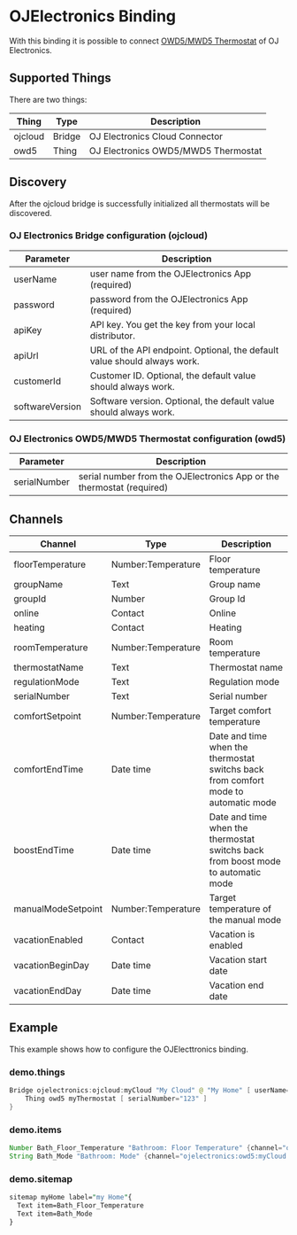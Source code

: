 # OJElectronics Binding

With this binding it is possible to connect [OWD5/MWD5 Thermostat](https://ojelectronics.com/floorheating/products/wifi-thermostat-owd5/) of OJ Electronics.

## Supported Things

There are two things:

|  Thing  |  Type  |             Description             |
|---------|--------|-------------------------------------|
| ojcloud | Bridge | OJ Electronics Cloud Connector      |
| owd5    | Thing  | OJ Electronics OWD5/MWD5 Thermostat |

## Discovery

After the ojcloud bridge is successfully initialized all thermostats will be discovered.

### OJ Electronics Bridge configuration (ojcloud)

|    Parameter    |                               Description                                |
|-----------------|--------------------------------------------------------------------------|
| userName        | user name from the OJElectronics App (required)                          |
| password        | password from the OJElectronics App (required)                           |
| apiKey          | API key. You get the key from your local distributor.                    |
| apiUrl          | URL of the API endpoint. Optional, the default value should always work. |
| customerId      | Customer ID. Optional, the default value should always work.             |
| softwareVersion | Software version. Optional, the default value should always work.        |

### OJ Electronics OWD5/MWD5 Thermostat configuration (owd5)

|  Parameter   |                              Description                              |
|--------------|-----------------------------------------------------------------------|
| serialNumber | serial number from the OJElectronics App or the thermostat (required) |

## Channels

|      Channel       |        Type        |                                    Description                                     |
|--------------------|--------------------|------------------------------------------------------------------------------------|
| floorTemperature   | Number:Temperature | Floor temperature                                                                  |
| groupName          | Text               | Group name                                                                         |
| groupId            | Number             | Group Id                                                                           |
| online             | Contact            | Online                                                                             |
| heating            | Contact            | Heating                                                                            |
| roomTemperature    | Number:Temperature | Room temperature                                                                   |
| thermostatName     | Text               | Thermostat name                                                                    |
| regulationMode     | Text               | Regulation mode                                                                    |
| serialNumber       | Text               | Serial number                                                                      |
| comfortSetpoint    | Number:Temperature | Target comfort temperature                                                         |
| comfortEndTime     | Date time          | Date and time when the thermostat switchs back from comfort mode to automatic mode |
| boostEndTime       | Date time          | Date and time when the thermostat switchs back from boost mode to automatic mode   |
| manualModeSetpoint | Number:Temperature | Target temperature of the manual mode                                              |
| vacationEnabled    | Contact            | Vacation is enabled                                                                |
| vacationBeginDay   | Date time          | Vacation start date                                                                |
| vacationEndDay     | Date time          | Vacation end date                                                                  |

## Example

This example shows how to configure the OJElecttronics binding.

### demo.things

```java
Bridge ojelectronics:ojcloud:myCloud "My Cloud" @ "My Home" [ userName="MyUserName", password="MyPassword", apiKey="The Key" ] {
    Thing owd5 myThermostat [ serialNumber="123" ]
}
```

### demo.items

```java
Number Bath_Floor_Temperature "Bathroom: Floor Temperature" {channel="ojelectronics:owd5:myCloud:myThermostat:floorTemperature"}
String Bath_Mode "Bathroom: Mode" {channel="ojelectronics:owd5:myCloud:myThermostat:regulationMode"}
```

### demo.sitemap

```perl
sitemap myHome label="my Home"{
  Text item=Bath_Floor_Temperature
  Text item=Bath_Mode
}
```

